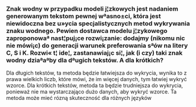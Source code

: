 ### Znak wodny w przypadku modeli j¦zkowych jest nadaniem generowanym tekstom pewnej wªasno±ci, która jest niewidoczna bez u»ycia specjalistycznych metod wykrywania znaku wodnego. Pewien dostawca modelu j¦zykowego zaproponowaª nast¦puj¡ce rozwi¡zanie: dodajmy (nikomu nic nie mówi¡c) do generacji warunek preferowania sªów na litery C, S i K. Rozwi« t¦ ide¦, zastanawiaj¡c si¦, jak (i czy) taki znak wodny dziaªaªby dla dªugich tekstów. A dla krótkich?

Dla długich tekstów, ta metoda będzie łatwiejsza do wykrycia, wynika to z prawa wielkich liczb, które mówi, że im więcej danych, tym łatwiej wykryć wzorce. 
Dla krótkich tekstów, metoda ta będzie trudniejsza do wykrycia, ponieważ nie ma wystarczająco dużo danych, aby wykryć wzorce.
Ta metoda może mieć rózną skuteczność dla różnych języków